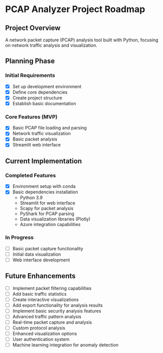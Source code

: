 # PCAP Analyzer Project Roadmap

## Project Overview

A network packet capture (PCAP) analysis tool built with Python, focusing on network traffic analysis and visualization.

## Planning Phase

### Initial Requirements

- [x] Set up development environment
- [x] Define core dependencies
- [x] Create project structure
- [x] Establish basic documentation

### Core Features (MVP)

- [x] Basic PCAP file loading and parsing
- [x] Network traffic visualization
- [x] Basic packet analysis
- [x] Streamlit web interface

## Current Implementation

### Completed Features

- [x] Environment setup with conda
- [x] Basic dependencies installation
  - Python 3.9
  - Streamlit for web interface
  - Scapy for packet analysis
  - PyShark for PCAP parsing
  - Data visualization libraries (Plotly)
  - Azure integration capabilities

### In Progress

- [ ] Basic packet capture functionality
- [ ] Initial data visualization
- [ ] Web interface development

## Future Enhancements

- [ ] Implement packet filtering capabilities
- [ ] Add basic traffic statistics
- [ ] Create interactive visualizations
- [ ] Add export functionality for analysis results
- [ ] Implement basic security analysis features
- [ ] Advanced traffic pattern analysis
- [ ] Real-time packet capture and analysis
- [ ] Custom protocol analysis
- [ ] Enhanced visualization options
- [ ] User authentication system
- [ ] Machine learning integration for anomaly detection
